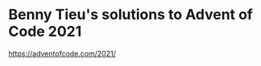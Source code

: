 Benny Tieu's solutions to Advent of Code 2021
====================================

https://adventofcode.com/2021/

